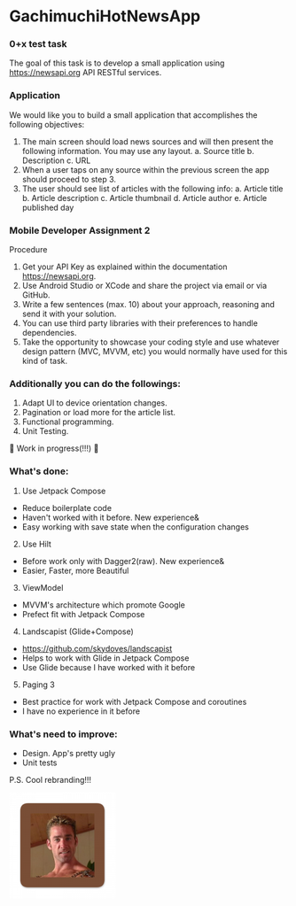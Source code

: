 # GachimuchiHotNewsApp
### 0+x test task

The goal of this task is to develop a small application
using https://newsapi.org API RESTful services.

### Application
We would like you to build a small application that
accomplishes the following objectives:
1. The main screen should load news sources and will then
present the following information. You may use any layout.
a. Source title
b. Description
c. URL
2. When a user taps on any source within the previous screen
the app should proceed to step 3.
3. The user should see list of articles with the following
info:
a. Article title
b. Article description
c. Article thumbnail
d. Article author
e. Article published day

### Mobile Developer Assignment 2
Procedure
1. Get your API Key as explained within the documentation
https://newsapi.org.
2. Use Android Studio or XCode and share the project via email
or via GitHub.
3. Write a few sentences (max. 10) about your approach,
reasoning and send it with your solution.
4. You can use third party libraries with their preferences to
handle dependencies.
5. Take the opportunity to showcase your coding style and use
whatever design pattern (MVC, MVVM, etc) you would
normally have used for this kind of task.

### Additionally you can do the followings:
1. Adapt UI to device orientation changes.
2. Pagination or load more for the article list.
3. Functional programming.
4. Unit Testing.

:dizzy: Work in progress(!!!) :dizzy:

### What's done:
1) Use  Jetpack Compose
- Reduce boilerplate code
- Haven't worked with it before. New experience&
- Easy working with save state when the configuration changes
2) Use Hilt
- Before work only with Dagger2(raw). New experience&
- Easier, Faster, more Beautiful
3) ViewModel
- MVVM's architecture which promote Google
- Prefect fit with Jetpack Compose
4) Landscapist (Glide+Compose)
- https://github.com/skydoves/landscapist
- Helps to work with Glide in Jetpack Compose
- Use Glide because I have worked with it before
5) Paging 3
- Best practice for work with Jetpack Compose and coroutines
- I have no experience in it before

### What's need to improve:
- Design. App's pretty ugly
- Unit tests

P.S.
Cool rebranding!!!

![This is an image](https://github.com/IvanShalimov/NewsApp/blob/main/app/src/main/res/mipmap-xxxhdpi/ic_launcher.png)
